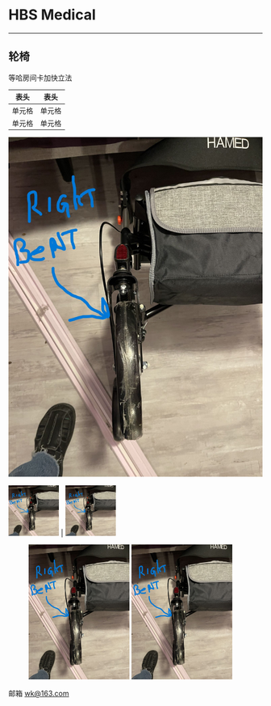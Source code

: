 # HBS Medical
---
## 轮椅
等哈房间卡加快立法

|  表头   | 表头  |
|  ----  | ----  |
| 单元格  | 单元格 |
| 单元格  | 单元格 |

![Alt text](_images/20230105_232217830_iOS.jpg)

<img src="_images/20230105_232217830_iOS.jpg" width="100" height="100" /> | <img src="_images/20230105_232217830_iOS.jpg" width="100" height="100" />
<figure class="half">
<img src="_images/20230105_232217830_iOS.jpg" width=200/>
<img src="_images/20230105_232217830_iOS.jpg" width=200/>
</figure>

邮箱 [wk@163.com](mailto:wk@163.com)
